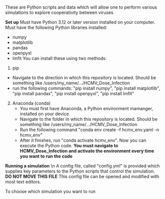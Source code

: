 These are Python scripts and data which will allow one to perform various simulations to explore cooperativity between viruses

**Set up**
Must have Python 3.12 or later version installed on your computer.
Must have the following Python libraries installed:
 - numpy
 - matplotlib
 - pandas
 - openpyxl
 - lmfit
You can install these using two methods:
1. pip
 - Navigate to the direction in which this repository is located. Should be something like /users/my_name/.../HCMV_Dose_Infection
 - run the following commands: "pip install numpy", "pip install matplotlib", "pip install pandas", "pip install openpyxl", "pip install lmfit"
2. Anaconda (conda)
   - You must first have Anaconda, a Python environment mamanger, installed on your device.
   - Navigate to the folder in which this repository is located. Should be something like /users/my_name/.../HCMV_Dose_Infection
   - Run the following command "conda env create -f hcmv_env.yaml -n hcmv_env"
   - After it finishes, run "conda activate hcmv_env". Now you can execute the Python code.
           **You must navigate to HCMV_Dose_Infection and activate the environment every time you want to run the code**

  ****Running a simulation**** \n
  A config file, called "config.yml" is provided which supplies key parameters to the Python scripts that control the simulation. **DO NOT MOVE THIS FILE**
  This config file can be opened and modified with most text editors.

  To choose which simulation you want to run